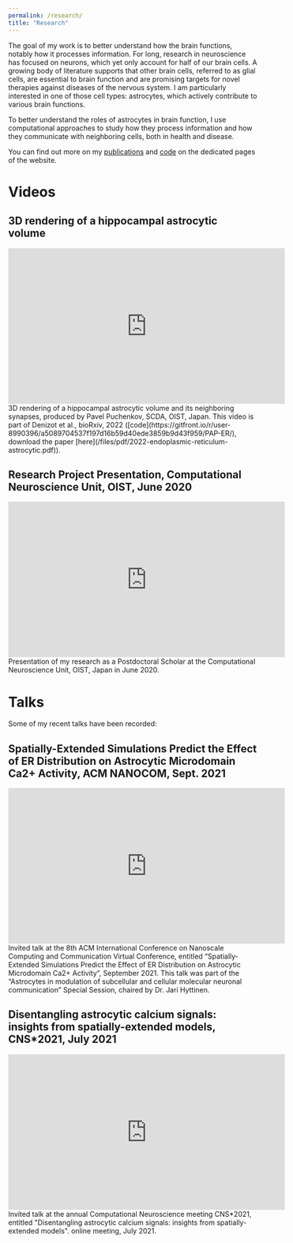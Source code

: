 ```yaml
---
permalink: /research/
title: "Research"
---
```

The goal of my work is to better understand how the brain functions, notably how it processes information. For long, research in neuroscience has focused on neurons, which yet only account for half of our brain cells. A growing body of literature supports that other brain cells, referred to as glial cells, are essential to brain function and are promising targets for novel therapies against diseases of the nervous system. I am particularly interested in one of those cell types: astrocytes, which actively contribute to various brain functions.

To better understand the roles of astrocytes in brain function, I use computational approaches to study how they process information and how they communicate with neighboring cells, both in health and disease.

You can find out more on my [publications](publications) and [code](code) on the dedicated pages of the website.

# Videos 
## 3D rendering of a hippocampal astrocytic volume
<iframe width="560" height="315" src="https://www.youtube.com/embed/bwDJMZDMEeM" title="YouTube video player" frameborder="0" allow="accelerometer; autoplay; clipboard-write; encrypted-media; gyroscope; picture-in-picture" allowfullscreen></iframe>
3D rendering of a hippocampal astrocytic volume and its neighboring synapses, produced by Pavel Puchenkov, SCDA, OIST, Japan. This video is part of Denizot et al., bioRxiv, 2022 ([code](https://gitfront.io/r/user-8990396/a5089704537f197d16b59d40ede3859b9d43f959/PAP-ER/), download the paper [here](/files/pdf/2022-endoplasmic-reticulum-astrocytic.pdf)).

## Research Project Presentation, Computational Neuroscience Unit, OIST, June 2020
<iframe width="560" height="315" src="https://www.youtube.com/embed/KpaIVOMi_tA?start=365" title="YouTube video player" frameborder="0" allow="accelerometer; autoplay; clipboard-write; encrypted-media; gyroscope; picture-in-picture" allowfullscreen></iframe>
Presentation of my research as a Postdoctoral Scholar at the Computational Neuroscience Unit, OIST, Japan in June 2020.

# Talks
Some of my recent talks have been recorded:
## Spatially-Extended Simulations Predict the Effect of ER Distribution on Astrocytic Microdomain Ca2+ Activity, ACM NANOCOM, Sept. 2021
<iframe width="560" height="315" src="https://www.youtube.com/embed/lD4gbLxHFpU" title="YouTube video player" frameborder="0" allow="accelerometer; autoplay; clipboard-write; encrypted-media; gyroscope; picture-in-picture" allowfullscreen></iframe>
Invited talk at the 8th ACM International Conference on Nanoscale Computing and Communication Virtual Conference, entitled “Spatially-Extended Simulations Predict the Effect of ER Distribution on Astrocytic Microdomain Ca2+ Activity”, September 2021. This talk was part of the “Astrocytes in modulation of subcellular and cellular molecular neuronal communication” Special Session, chaired by Dr. Jari Hyttinen.

## Disentangling astrocytic calcium signals: insights from spatially-extended models, CNS*2021, July 2021
<iframe width="560" height="315" src="https://www.youtube.com/embed/8ls3dLKFYN0?start=1514" title="YouTube video player" frameborder="0" allow="accelerometer; autoplay; clipboard-write; encrypted-media; gyroscope; picture-in-picture" allowfullscreen></iframe>
Invited talk at the annual Computational Neuroscience meeting CNS*2021, entitled "Disentangling astrocytic calcium signals: insights from spatially-extended models". online meeting, July 2021.
